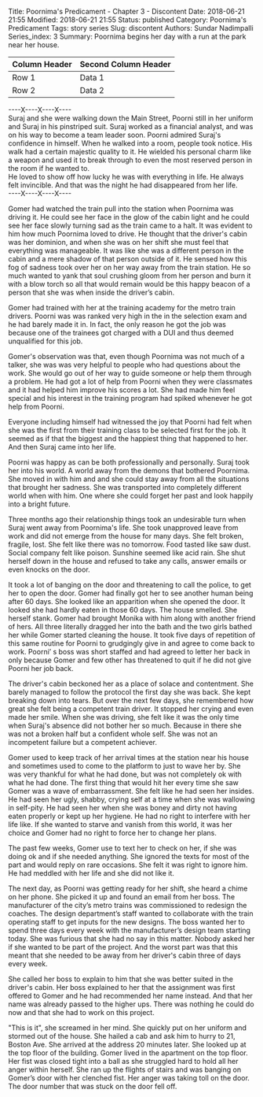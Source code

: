 Title: Poornima's Predicament - Chapter 3 - Discontent
Date: 2018-06-21 21:55
Modified: 2018-06-21 21:55
Status: published
Category: Poornima's Predicament
Tags: story series
Slug: discontent
Authors: Sundar Nadimpalli
Series_index: 3
Summary: Poornima begins her day with a run at the park near her house.

| Column Header | Second Column Header |
| --- | --- |
| Row 1 | Data 1 |
| Row 2 | Data 2 |


----X----X----X----  
Suraj and she were walking down the Main Street, Poorni still in her uniform and Suraj in his pinstriped suit. Suraj worked as a financial analyst, and was on his way to become a team leader soon. Poorni admired Suraj's confidence in himself. When he walked into a room, people took notice. His walk had a certain majestic quality to it. He wielded his personal charm like a weapon and used it to break through to even the most reserved person in the room if he wanted to.   
He loved to show off how lucky he was with everything in life. He always felt invincible. And that was the night he had disappeared from her life.   
----X----X----X----  
    
Gomer had watched the train pull into the station when Poornima was driving it. He could see her face in the glow of the cabin light and he could see her face slowly turning sad as the train came to a halt. It was evident to him how much Poornima loved to drive. He thought that the driver's cabin was her dominion, and when she was on her shift she must feel that everything was manageable. It was like she was a different person in the cabin and a mere shadow of that person outside of it. He sensed how this fog of sadness took over her on her way away from the train station. He so much wanted to yank that soul crushing gloom from her person and burn it with a blow torch so all that would remain would be this happy beacon of a person that she was when inside the driver’s cabin.   
  
Gomer had trained with her at the training academy for the metro train drivers. Poorni was was ranked very high in the in the selection exam and he had barely made it in. In fact, the only reason he got the job was because one of the trainees got charged with a DUI and thus deemed unqualified for this job.   
  
Gomer's observation was that, even though Poornima was not much of a talker, she was was very helpful to people who had questions about the work. She would go out of her way to guide someone or help them through a problem. He had got a lot of help from Poorni when they were classmates and it had helped him improve his scores a lot. She had made him feel special and his interest in the training program had spiked whenever he got help from Poorni.    
  
Everyone including himself had witnessed the joy that Poorni had felt when she was the first from their training class to be selected first for the job. It seemed as if that the biggest and the happiest thing that happened to her. And then Suraj came into her life.   
  
Poorni was happy as can be both professionally and personally. Suraj took her into his world. A world away from the demons that bothered Poornima. She moved in with him and and she could stay away from all the situations that brought her sadness. She was transported into completely different world when with him. One where she could forget her past and look happily into a bright future.   
  
Three months ago their relationship things took an undesirable turn when Suraj went away from Poornima's life. She took unapproved leave from work and did not emerge from the house for many days. She felt broken, fragile, lost. She felt like there was no tomorrow. Food tasted like saw dust. Social company felt like poison. Sunshine seemed like acid rain. She shut herself down in the house and refused to take any calls, answer emails or even knocks on the door.   
  
It took a lot of banging on the door and threatening to call the police, to get her to open the door. Gomer had finally got her to see another human being after 60 days. She looked like an apparition when she opened the door. It looked she had hardly eaten in those 60 days. The house smelled. She herself stank. Gomer had brought Monika with him along with another friend of hers. All three literally dragged her into the bath and the two girls bathed her while Gomer started cleaning the house. It took five days of repetition of this same routine for Poorni to grudgingly give in and agree to come back to work. Poorni’ s boss was short staffed and had agreed to letter her back in only because Gomer and few other has threatened to quit if he did not give Poorni her job back.   
  
The driver's cabin beckoned her as a place of solace and contentment. She barely managed to follow the protocol the first day she was back. She kept breaking down into tears. But over the next few days, she remembered how great she felt being a competent train driver. It stopped her crying and even made her smile. When she was driving, she felt like it was the only time when Suraj's absence did not bother her so much. Because in there she was not a broken half but a confident whole self. She was not an incompetent failure but a competent achiever.  
  
Gomer used to keep track of her arrival times at the station near his house and sometimes used to come to the platform to just to wave her by. She was very thankful for what he had done, but was not completely ok with what he had done. The first thing that would hit her every time she saw Gomer was a wave of embarrassment. She felt like he had seen her insides. He had seen her ugly, shabby, crying self at a time when she was wallowing in self-pity. He had seen her when she was boney and dirty not having eaten properly or kept up her hygiene. He had no right to interfere with her life like. If she wanted to starve and vanish from this world, it was her choice and Gomer had no right to force her to change her plans.   
  
The past few weeks, Gomer use to text her to check on her, if she was doing ok and if she needed anything. She ignored the texts for most of the part and would reply on rare occasions. She felt it was right to ignore him. He had meddled with her life and she did not like it.   
  
The next day, as Poorni was getting ready for her shift, she heard a chime on her phone. She picked it up and found an email from her boss. The manufacturer of the city’s metro trains was commissioned to redesign the coaches. The design department’s staff wanted to collaborate with the train operating staff to get inputs for the new designs. The boss wanted her to spend three days every week with the manufacturer’s design team starting today. She was furious that she had no say in this matter. Nobody asked her if she wanted to be part of the project. And the worst part was that this meant that she needed to be away from her driver's cabin three of days every week.   
  
She called her boss to explain to him that she was better suited in the driver's cabin. Her boss explained to her that the assignment was first offered to Gomer and he had recommended her name instead. And that her name was already passed to the higher ups. There was nothing he could do now and that she had to work on this project.   
  
"This is it", she screamed in her mind. She quickly put on her uniform and stormed out of the house. She hailed a cab and ask him to hurry to 21, Boston Ave. She arrived at the address 20 minutes later. She looked up at the top floor of the building. Gomer lived in the apartment on the top floor. Her fist was closed tight into a ball as she struggled hard to hold all her anger within herself. She ran up the flights of stairs and was banging on Gomer’s door with her clenched fist. Her anger was taking toll on the door. The door number that was stuck on the door fell off.   
